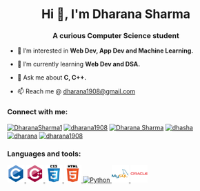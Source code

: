 <h1 align="center">Hi 👋, I'm Dharana Sharma</h1>
<h3 align="center">A curious Computer Science student</h3>

- 👀 I’m interested in **Web Dev, App Dev and Machine Learning.**

- 🌱 I’m currently learning **Web Dev and DSA.**

- 💬 Ask me about **C, C++.**

- 📫 Reach me @ dharana1908@gmail.com

<h3 align="left">Connect with me:</h3>
<p align="left">
 <a href="https://twitter.com/DharanaSharma1" target="blank"><img align="center" src="https://raw.githubusercontent.com/rahuldkjain/github-profile-readme-generator/master/src/images/icons/Social/twitter.svg" alt="DharanaSharma1" height="30" width="40" /></a>
 <a href="https://www.hackerrank.com/dharana1908" target="blank"><img align="center" src="https://raw.githubusercontent.com/rahuldkjain/github-profile-readme-generator/master/src/images/icons/Social/hackerrank.svg" alt="dharana1908" height="30" width="40" /></a> 
<a href="https://www.linkedin.com/in/dharana-sharma-b1b387220/" target="blank"><img align="center" src="https://upload.wikimedia.org/wikipedia/commons/0/01/LinkedIn_Logo.svg" alt="Dharana Sharma" height="30" width="40" /></a>
 <a href="https://www.codechef.com/users/dhasha" target="blank"><img align="center" src="https://cdn.jsdelivr.net/npm/simple-icons@3.1.0/icons/codechef.svg" alt="dhasha" height="30" width="40" /></a> 
  <a href="https://leetcode.com/dharana/" target="blank"><img align="center" src="https://raw.githubusercontent.com/rahuldkjain/github-profile-readme-generator/master/src/images/icons/Social/leet-code.svg" alt="dharana" height="30" width="40" /></a>
  <a href="https://auth.geeksforgeeks.org/user/dharana1908/profile" target="blank"><img align="center" src="https://raw.githubusercontent.com/rahuldkjain/github-profile-readme-generator/master/src/images/icons/Social/geeks-for-geeks.svg" alt="dharana1908" height="30" width="40" /></a>
</p>


<h3 align="left">Languages and tools:</h3>
<p align="left"> </a> <a href="https://www.cprogramming.com/" target="_blank"> <img src="https://raw.githubusercontent.com/devicons/devicon/master/icons/c/c-original.svg" alt="c" width="40" height="40"/> </a> <a href="https://www.w3schools.com/cpp/" target="_blank"> <img src="https://raw.githubusercontent.com/devicons/devicon/master/icons/cplusplus/cplusplus-original.svg" alt="cplusplus" width="40" height="40"/> </a> <a href="https://www.w3schools.com/css/" target="_blank"> <img src="https://raw.githubusercontent.com/devicons/devicon/master/icons/css3/css3-original-wordmark.svg" alt="css3" width="40" height="40"/> </a> <a href="https://www.w3.org/html/" target="_blank"> <img src="https://raw.githubusercontent.com/devicons/devicon/master/icons/html5/html5-original-wordmark.svg" alt="html5" width="40" height="40"/> </a> <a href="https://docs.python.org/3/tutorial/index.html" target="_blank"> <img src="https://upload.wikimedia.org/wikipedia/commons/thumb/c/c3/Python-logo-notext.svg/1024px-Python-logo-notext.svg.png" alt="Python" width="40" height="40"/> </a> <a href="https://www.mysql.com/" target="_blank"> <img src="https://raw.githubusercontent.com/devicons/devicon/master/icons/mysql/mysql-original-wordmark.svg" alt="mysql" width="40" height="40"/> </a> <a href="https://www.oracle.com/" target="_blank"> <img src="https://raw.githubusercontent.com/devicons/devicon/master/icons/oracle/oracle-original.svg" alt="oracle" width="40" height="40"/> </a> </p>
<!---
Dharana-Sharma/Dharana-Sharma is a ✨ special ✨ repository because its `README.md` (this file) appears on your GitHub profile.
You can click the Preview link to take a look at your changes.
--->





